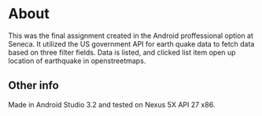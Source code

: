 # About

This was the final assignment created in the Android proffessional option at Seneca.  It utilized the US government API for earth quake data to fetch data based on three filter fields.  Data is listed, and clicked list item open up location of earthquake in openstreetmaps.

## Other info

Made in Android Studio 3.2 and tested on Nexus 5X API 27 x86.

